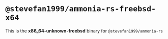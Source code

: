# `@stevefan1999/ammonia-rs-freebsd-x64`

This is the **x86_64-unknown-freebsd** binary for `@stevefan1999/ammonia-rs`
